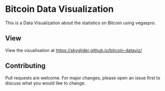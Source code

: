 # Bitcoin Data Visualization
This is a Data Visualization about the statistics on Bitcoin using vegaspro.

## View 
View the visualisation at https://skyglider.github.io/bitcoin-dataviz/

## Contributing

Pull requests are welcome. For major changes, please open an issue first
to discuss what you would like to change.
